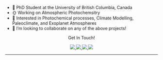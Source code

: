- 🧪 PhD Student at the University of British Columbia, Canada
- 🌞 Working on Atmospheric Photochemsitry
- 🔭 Interested in Photochemical processes, Climate Modelling, Paleoclimate, and Exoplanet Atmospheres 
- 👯 I’m looking to collaborate on any of the above projects! 
  
<!-- Social Section -->
<p align="center">
  Get In Touch!

<p align="center">
  <a href= "https://github.com/KeighanG/">
    <img src="https://img.icons8.com/material-outlined/30/689d6a/source-code.png"/>
  </a>
  <a href= "www.linkedin.com/in/keighan-gemmell">
    <img src="https://img.icons8.com/material-outlined/30/689d6a/linkedin.png"/>
  </a>
  <a href="[https://orcid.org/0000-0002-9604-3069](https://orcid.org/0009-0008-1736-9820)">
    <img src="https://img.icons8.com/material-outlined/30/689d6a/camera-addon-identification.png"/>
  </a>
  <a href="mailto:keighan@chem.ubc.ca">
    <img src="https://img.icons8.com/ios-glyphs/30/689d6a/physics.png"/>
  </a>

  
</p>

---

<!--
**KeighanG/KeighanG** is a ✨ _special_ ✨ repository because its `README.md` (this file) appears on your GitHub profile.

Here are some ideas to get you started:


